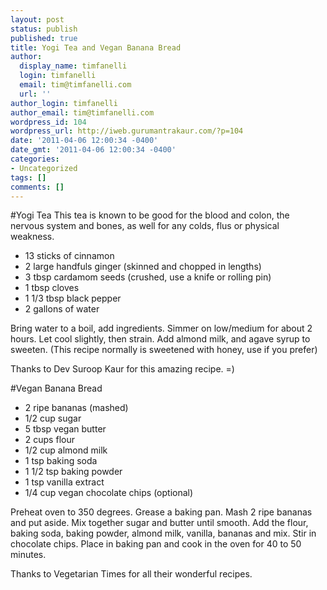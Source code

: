 ```yaml
---
layout: post
status: publish
published: true
title: Yogi Tea and Vegan Banana Bread
author:
  display_name: timfanelli
  login: timfanelli
  email: tim@timfanelli.com
  url: ''
author_login: timfanelli
author_email: tim@timfanelli.com
wordpress_id: 104
wordpress_url: http://iweb.gurumantrakaur.com/?p=104
date: '2011-04-06 12:00:34 -0400'
date_gmt: '2011-04-06 12:00:34 -0400'
categories:
- Uncategorized
tags: []
comments: []
---
```

#Yogi Tea
This tea is known to be good for the blood and colon, the nervous system and bones, as well for any colds, flus or physical weakness.

* 13 sticks of cinnamon
* 2 large handfuls ginger (skinned and chopped in lengths)
* 3 tbsp cardamom seeds (crushed, use a knife or rolling pin) <!--more-->
* 1 tbsp cloves
* 1 1/3 tbsp black pepper
* 2 gallons of water

Bring water to a boil, add ingredients. Simmer on low/medium for about 2 hours. Let cool slightly, then strain. Add almond milk, and agave syrup to sweeten. (This recipe normally is sweetened with honey, use if you prefer)

Thanks to Dev Suroop Kaur for this amazing recipe. =)


#Vegan Banana Bread

* 2 ripe bananas (mashed)
* 1/2 cup sugar
* 5 tbsp vegan butter
* 2 cups flour
* 1/2 cup almond milk
* 1 tsp baking soda
* 1 1/2 tsp baking powder
* 1 tsp vanilla extract
* 1/4 cup vegan chocolate chips (optional)

Preheat oven to 350 degrees. Grease a baking pan. Mash 2 ripe bananas and put aside. Mix together sugar and butter until smooth. Add the flour, baking soda, baking powder, almond milk, vanilla, bananas and mix. Stir in chocolate chips. Place in baking pan and cook in the oven for 40 to 50 minutes.

Thanks to Vegetarian Times for all their wonderful recipes.
